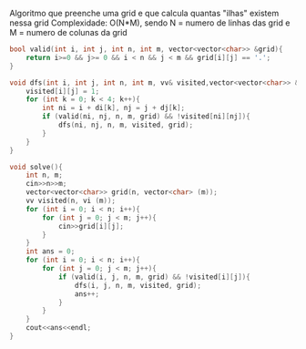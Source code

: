 Algoritmo que preenche uma grid e que calcula quantas "ilhas" existem nessa grid
Complexidade: O(N*M), sendo N = numero de linhas das grid e M = numero de colunas da grid
```c++
bool valid(int i, int j, int n, int m, vector<vector<char>> &grid){
	return i>=0 && j>= 0 && i < n && j < m && grid[i][j] == '.';
}

void dfs(int i, int j, int n, int m, vv& visited,vector<vector<char>> &grid){
	visited[i][j] = 1;
	for (int k = 0; k < 4; k++){
		int ni = i + di[k], nj = j + dj[k];
		if (valid(ni, nj, n, m, grid) && !visited[ni][nj]){
			dfs(ni, nj, n, m, visited, grid);
		}
	}
}

void solve(){
	int n, m;
	cin>>n>>m;
	vector<vector<char>> grid(n, vector<char> (m));
	vv visited(n, vi (m));
	for (int i = 0; i < n; i++){
		for (int j = 0; j < m; j++){
			cin>>grid[i][j];
		}
	}
	int ans = 0;
	for (int i = 0; i < n; i++){
		for (int j = 0; j < m; j++){
			if (valid(i, j, n, m, grid) && !visited[i][j]){
				dfs(i, j, n, m, visited, grid);
				ans++;
			}
		}
	}
	cout<<ans<<endl;
}
```
